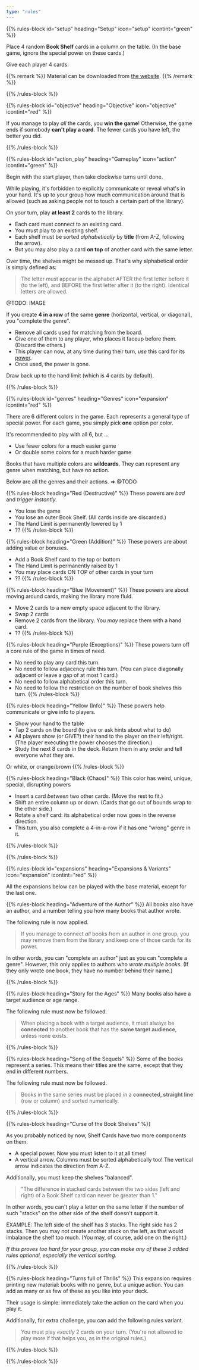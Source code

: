 ```yaml
---
type: "rules"
---
```


{{% rules-block id="setup" heading="Setup" icon="setup" icontint="green" %}}

Place 4 random **Book Shelf** cards in a column on the table. (In the base game, ignore the special power on these cards.)

Give each player 4 cards.

{{% remark %}}
Material can be downloaded from [the website](https://pandaqi.com/librarians/).
{{% /remark %}}

{{% /rules-block %}}

{{% rules-block id="objective" heading="Objective" icon="objective" icontint="red" %}}

If you manage to play _all_ the cards, you **win the game**! Otherwise, the game ends if somebody **can't play a card**. The fewer cards you have left, the better you did.

{{% /rules-block %}}

{{% rules-block id="action_play" heading="Gameplay" icon="action" icontint="green" %}}

Begin with the start player, then take clockwise turns until done.

While playing, it's forbidden to explicitly communicate or reveal what's in your hand. It's up to your group how much communication around that is allowed (such as asking people not to touch a certain part of the library).

On your turn, play **at least 2** cards to the library.
* Each card must connect to an existing card.
* You must play to an existing shelf.
* Each shelf must be sorted _alphabetically_ by **title** (from A-Z, following the arrow).
* But you may also play a card **on top** of another card with the same letter.

Over time, the shelves might be messed up. That's why alphabetical order is simply defined as:

> The letter must appear in the alphabet AFTER the first letter before it (to the left), and BEFORE the first letter after it (to the right). Identical letters are allowed.

@TODO: IMAGE

If you create **4 in a row** of the same **genre** (horizontal, vertical, or diagonal), you "complete the genre".
* Remove all cards used for matching from the board.
* Give one of them to any player, who places it faceup before them. (Discard the others.)
* This player can now, at any time during their turn, _use_ this card for its [power](#genres).
* Once used, the power is gone.

Draw back up to the hand limit (which is 4 cards by default).

<!--- Original rule said your turn ended instantly upon completing a genre, but that just feels like a useless exception at this point? --->

{{% /rules-block %}}

{{% rules-block id="genres" heading="Genres" icon="expansion" icontint="red" %}}

There are 6 different colors in the game. Each represents a general type of special power. For each game, you simply pick **one** option per color.

It's recommended to play with all 6, but ...
* Use fewer colors for a much easier game
* Or double some colors for a much harder game

Books that have multiple colors are **wildcards**. They can represent any genre when matching, but have no action.

Below are all the genres and their actions. => @TODO

{{% rules-block heading="Red (Destructive)" %}}
These powers are _bad_ and _trigger instantly_.

* You lose the game
* You lose an outer Book Shelf. (All cards inside are discarded.)
* The Hand Limit is permanently lowered by 1
* ??
{{% /rules-block %}}

{{% rules-block heading="Green (Addition)" %}}
These powers are about adding value or bonuses.

* Add a Book Shelf card to the top or bottom
* The Hand Limit is permanently raised by 1
* You may place cards ON TOP of other cards in your turn
* ??
{{% /rules-block %}}

{{% rules-block heading="Blue (Movement)" %}}
These powers are about moving around cards, making the library more fluid.

* Move 2 cards to a new empty space adjacent to the library.
* Swap 2 cards
* Remove 2 cards from the library. You _may_ replace them with a hand card.
* ??
{{% /rules-block %}}

{{% rules-block heading="Purple (Exceptions)" %}}
These powers turn off a core rule of the game in times of need.

* No need to play any card this turn.
* No need to follow adjacency rule this turn. (You can place diagonally adjacent or leave a gap of at most 1 card.)
* No need to follow alphabetical order this turn.
* No need to follow the restriction on the number of book shelves this turn.
{{% /rules-block %}}

{{% rules-block heading="Yellow (Info)" %}}
These powers help communicate or give info to players.

* Show your hand to the table
* Tap 2 cards on the board (to give or ask hints about what to do)
* All players show (or GIVE?) their hand to the player on their left/right. (The player executing the power chooses the direction.)
* Study the next 8 cards in the deck. Return them in any order and tell everyone what they are.

Or white, or orange/brown
{{% /rules-block %}}

{{% rules-block heading="Black (Chaos)" %}}
This color has weird, unique, special, disrupting powers

* Insert a card _between_ two other cards. (Move the rest to fit.)
* Shift an entire column up or down. (Cards that go out of bounds wrap to the other side.)
* Rotate a shelf card: its alphabetical order now goes in the reverse direction.
* This turn, you also complete a 4-in-a-row if it has one "wrong" genre in it.

{{% /rules-block %}}

{{% /rules-block %}}

{{% rules-block id="expansions" heading="Expansions & Variants" icon="expansion" icontint="red" %}}

All the expansions below can be played with the base material, except for the last one.

{{% rules-block heading="Adventure of the Author" %}}
All books also have an author, and a number telling you how many books that author wrote.

The following rule is now applied.

> If you manage to connect _all_ books from an author in one group, you may remove them from the library and keep one of those cards for its power.

In other words, you can "complete an author" just as you can "complete a genre". However, this only applies to authors who _wrote multiple books_. (If they only wrote one book, they have no number behind their name.)

{{% /rules-block %}}

{{% rules-block heading="Story for the Ages" %}}
Many books also have a target audience or age range. 

The following rule must now be followed.

> When placing a book with a target audience, it must always be **connected** to another book that has the **same target audience**, unless none exists. 

{{% /rules-block %}}

{{% rules-block heading="Song of the Sequels" %}}
Some of the books represent a series. This means their titles are the same, except that they end in different numbers.

The following rule must now be followed.

> Books in the same series must be placed in a **connected, straight line** (row or column) and sorted numerically.

{{% /rules-block %}}

{{% rules-block heading="Curse of the Book Shelves" %}}

As you probably noticed by now, Shelf Cards have two more components on them.

* A special power. Now you must listen to it at all times!
* A vertical arrow. Columns must be sorted alphabetically too! The vertical arrow indicates the direction from A-Z.

Additionally, you must keep the shelves "balanced". 

> "The difference in stacked cards between the two sides (left and right) of a Book Shelf card can never be greater than 1."

In other words, you can't play a letter on the same letter if the number of such "stacks" on the other side of the shelf doesn't support it.

EXAMPLE: The left side of the shelf has 3 stacks. The right side has 2 stacks. Then you may not create another stack on the left, as that would imbalance the shelf too much. (You may, of course, add one on the right.)

_If this proves too hard for your group, you can make any of these 3 added rules optional, especially the vertical sorting._

{{% /rules-block %}}

{{% rules-block heading="Turns full of Thrills" %}}
This expansion requires printing new material: books with no genre, but a unique action. You can add as many or as few of these as you like into your deck.

Their usage is simple: immediately take the action on the card when you play it.

Additionally, for extra challenge, you can add the following rules variant.

> You must play _exactly_ 2 cards on your turn. (You're not allowed to play more if that helps you, as in the original rules.)

{{% /rules-block %}}

{{% /rules-block %}}